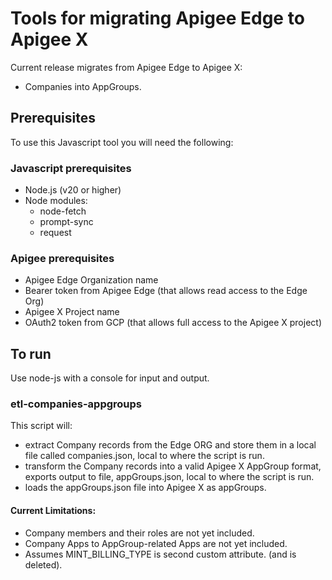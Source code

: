 # Tools for migrating Apigee Edge to Apigee X

Current release migrates from Apigee Edge to Apigee X:
- Companies into AppGroups. 

## Prerequisites
To use this Javascript tool you will need the following:
### Javascript prerequisites
- Node.js (v20 or higher)
- Node modules:
    - node-fetch
    - prompt-sync
    - request

### Apigee prerequisites
- Apigee Edge Organization name
- Bearer token from Apigee Edge (that allows read access to the Edge Org)
- Apigee X Project name
- OAuth2 token from GCP (that allows full access to the Apigee X project)


## To run
Use node-js with a console for input and output.

### etl-companies-appgroups
This script will:
- extract Company records from the Edge ORG and store them in a local file called companies.json, local to where the script is run.
- transform  the Company records into a valid Apigee X AppGroup format, exports output to file, appGroups.json, local to where the script is run.
- loads the appGroups.json file into Apigee X as appGroups.
#### Current Limitations:
- Company members and their roles are not yet included.
- Company Apps to AppGroup-related Apps are not yet included.
- Assumes MINT_BILLING_TYPE is second custom attribute. (and is deleted).

